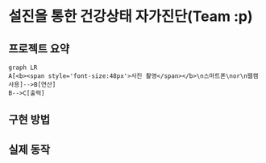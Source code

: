 # 설진을 통한 건강상태 자가진단(Team :p)  
## 프로젝트 요약
```mermaid
graph LR
A[<b><span style='font-size:48px'>사진 촬영</span></b>\n스마트폰\nor\n웹캠 사용]-->B[연산]
B-->C[출력]
```
## 구현 방법
## 실제 동작
